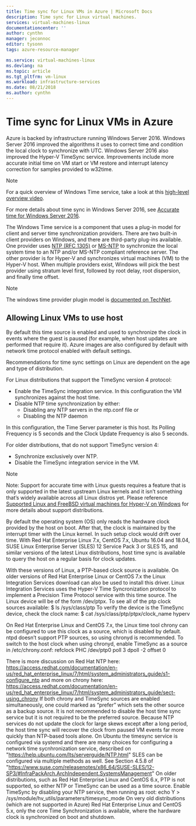 ```yaml
---
title: Time sync for Linux VMs in Azure | Microsoft Docs
description: Time sync for Linux virtual machines.
services: virtual-machines-linux
documentationcenter: ''
author: cynthn
manager: jeconnoc
editor: tysonn
tags: azure-resource-manager

ms.service: virtual-machines-linux
ms.devlang: na
ms.topic: article
ms.tgt_pltfrm: vm-linux
ms.workload: infrastructure-services
ms.date: 08/21/2018
ms.author: cynthn
---
```


# Time sync for Linux VMs in Azure

Azure is backed by infrastructure running Windows Server 2016. Windows Server 2016 improved the algorithms it uses to correct time and condition the local clock to synchronize with UTC.  Windows Server 2016 also improved the Hyper-V TimeSync service. Improvements include more accurate initial time on VM start or VM restore and interrupt latency correction for samples provided to w32time. 

>[!NOTE]
>For a quick overview of Windows Time service, take a look at this [high-level overview video](https://aka.ms/WS2016TimeVideo).
>
> For more details about time sync in Windows Server 2016, see [Accurate time for Windows Server 2016](https://docs.microsoft.com/en-us/windows-server/networking/windows-time-service/accurate-time). 


The Windows Time service is a component that uses a plug-in model for client and server time synchronization providers.  There are two built-in client providers on Windows, and there are third-party plug-ins available. One provider uses [NTP (RFC 1305)](https://tools.ietf.org/html/rfc1305) or [MS-NTP](https://msdn.microsoft.com/en-us/library/cc246877.aspx) to synchronize the local system time to an NTP and/or MS-NTP compliant reference server. The other provider is for Hyper-V and synchronizes virtual machines (VM) to the Hyper-V host.  When multiple providers exist, Windows will pick the best provider using stratum level first, followed by root delay, root dispersion, and finally time offset.


>[!NOTE] 
>The windows time provider plugin model is [documented on TechNet](https://msdn.microsoft.com/en-us/library/windows/desktop/ms725475%28v=vs.85%29.aspx).


## Allowing Linux VMs to use host

By default this time source is enabled and used to synchronize the clock in events where the guest is paused (for example, when host updates are performed that require it). Azure images are also configured by default with network time protocol enabled with default settings.

Recommendations for time sync settings on Linux are dependent on the age and type of distribution. 

For Linux distributions that support the TimeSync version 4 protocol:

- Enable the TimeSync integration service. In this configuration the VM synchronizes against the host time. 
- Disable NTP time synchronization by either:
	- Disabling any NTP servers in the ntp.conf file
	or
	- Disabling the NTP daemon

In this configuration, the Time Server parameter is this host.  Its Polling Frequency is 5 seconds and the Clock Update Frequency is also 5 seconds.

For older distributions, that do not support TimeSync version 4:

- Synchronize exclusively over NTP. 
- Disable the TimeSync integration service in the VM.

> [!NOTE]
> Note:  Support for accurate time with Linux guests requires a feature that is only supported in the latest upstream Linux kernels and it isn’t something that’s widely available across all Linux distros yet. Please reference [Supported Linux and FreeBSD virtual machines for Hyper-V on Windows](https://technet.microsoft.com/en-us/windows-server-docs/virtualization/hyper-v/supported-linux-and-freebsd-virtual-machines-for-hyper-v-on-windows) for more details about support distributions.


By default the operating system (OS) only reads the hardware clock provided by the host on boot. After that, the clock is maintained by the interrupt timer with the Linux kernel. In such setup clock would drift over time. With Red Hat Enterprise Linux 7.x, CentOS 7.x, Ubuntu 16.04 and 18.04, SUSE Linux Enterprise Server (SLES) 12 Service Pack 3 or SLES 15, and similar versions of the latest Linux distributions, host time sync is available to query the host on a regular basis for clock updates.
 
 
With these versions of Linux, a PTP-based clock source is available. On older versions of Red Hat Enterprise Linux or CentOS 7.x the Linux Integration Services download can also be used to install this driver. Linux Integration Services uses the Hyper-V Time Syncronization protocol to implement a Precision Time Protocol service with this time source. The Linux device will be of the form /dev/ptpx. To see all of the ptp clock sources available:
$ ls /sys/class/ptp
To verify the device is the TimeSync device, check the clock name:
$ cat /sys/class/ptp/ptpx/clock_name
hyperv
 
On Red Hat Enterprise Linux and CentOS 7.x, the Linux time tool chrony can be configured to use this clock as a source, which is disabled by default. ntpd doesn’t support PTP sources, so using chronyd is recommended. To switch to the host clock when using chronyd, enable TimeSync as a source in /etc/chrony.conf:
refclock PHC /dev/ptp0 poll 3 dpoll -2 offset 0

There is more discussion on Red Hat NTP here: https://access.redhat.com/documentation/en-us/red_hat_enterprise_linux/7/html/system_administrators_guide/s1-configure_ntp and more on chrony here: https://access.redhat.com/documentation/en-us/red_hat_enterprise_linux/7/html/system_administrators_guide/sect-using_chrony
If both chrony and TimeSync sources are enabled simultaneously, one could marked as “prefer” which sets the other source as a backup source. It is not recommended to disable the host time sync service but it is not required to be the preferred source. Because NTP services do not update the clock for large skews except after a long period, the host time sync will recover the clock from paused VM events far more quickly than NTP-based tools alone.
On Ubuntu the timesync service is configured via systemd and there are many choices for configuring a network time sycnhronization service, described on "https://help.ubuntu.com/lts/serverguide/NTP.html"
SLES can be configured via multiple methods as well. See Section 4.5.8 of "https://www.suse.com/releasenotes/x86_64/SUSE-SLES/12-SP3/#InfraPackArch.ArchIndependent.SystemsManagement"
On older distributions, such as Red Hat Enterprise Linux and CentOS 6.x, PTP is not supported, so either NTP or TimeSync can be used as a time source. Enable TimeSync by disabling your NTP service, then running as root:
echo Y > /sys/module/hv_utils/parameters/timesync_mode
On very old distributions (which are not supported in Azure) Red Hat Enterprise Linux and CentOS 5.x, only the core Time Synchronization is available, where the hardware clock is synchronized on boot and shutdown.
